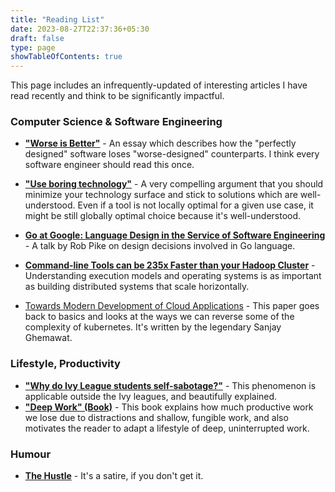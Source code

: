 ```yaml
---
title: "Reading List"
date: 2023-08-27T22:37:36+05:30
draft: false
type: page
showTableOfContents: true
---
```


This page includes an infrequently-updated of interesting articles I have read recently and think to be significantly impactful.

### Computer Science & Software Engineering
* [__"Worse is Better"__](https://www.dreamsongs.com/RiseOfWorseIsBetter.html) - An essay which describes how the "perfectly designed" software loses "worse-designed" counterparts. I think every software engineer should read this once.

* [__"Use boring technology"__](https://boringtechnology.club/) - A very compelling argument that you should minimize your technology surface and stick to solutions which are well-understood. Even if a tool is not locally optimal for a given use case, it might be still globally optimal choice because it's well-understood.

* [__Go at Google: Language Design in the Service of Software Engineering__](https://boringtechnology.club/) - A talk by Rob Pike on design decisions involved in Go language.

* [__Command-line Tools can be 235x Faster than your Hadoop Cluster__](https://adamdrake.com/command-line-tools-can-be-235x-faster-than-your-hadoop-cluster.html) - Understanding execution models and operating systems is as important as building distributed systems that scale horizontally.

* [Towards Modern Development of Cloud Applications](https://sigops.org/s/conferences/hotos/2023/papers/ghemawat.pdf) - This paper goes back to basics and looks at the ways we can reverse some of the complexity of kubernetes. It's written by the legendary Sanjay Ghemawat.

### Lifestyle, Productivity
* [__"Why do Ivy League students self-sabotage?"__](https://movingthelimit.com/why-do-ivy-league-students-self-sabotage/) - This phenomenon is applicable outside the Ivy leagues, and beautifully explained.
* [__"Deep Work" (Book)__](https://books.google.co.in/books/about/Deep_Work_Rules_for_Focused_Success_in_a.html?id=Uc6RzgEACAAJ&source=kp_book_description&redir_esc=y) - This book explains how much productive work we lose due to distractions and shallow, fungible work, and also motivates the reader to adapt a lifestyle of deep, uninterrupted work.

### Humour
* [__The Hustle__](https://www.youtube.com/watch?v=_o7qjN3KF8U&vl=en) - It's a satire, if you don't get it.
